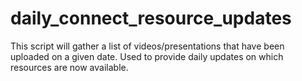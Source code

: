 # daily_connect_resource_updates
This script will gather a list of videos/presentations that have been uploaded on a given date. Used to provide daily updates on which resources are now available.
